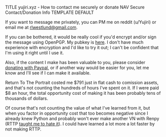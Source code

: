 TITLE yujiri.xyz - How to contact me securely or donate
NAV Secure Contact/Donation Info
TEMPLATE DEFAULT

If you want to message me privately, you can PM me on reddit (u/Yujiri) or email me at rlwestlund@gmail.com.

If you can be bothered, it would be really cool if you'd encrypt and/or sign the message using OpenPGP. My pubkey is [here](https://pgp.mit.edu/pks/lookup?op=get&search=0x8D8E70D0BBD08947). I don't have much experience with encryption and I'd like to try it out; I can't be confident that I'm using it right until I use it.

Also, if the content I make has been valuable to you, please consider [donating with Paypal](https://paypal.me/yujiri), or if another way would be easier for you, let me know and I'll see if I can make it available.

Return To The Portrait costed me $791 just in flat cash to comission assets, and that's not counting the hundreds of hours I've spent on it. If I were paid $8 an hour, the total opportunity cost of making it has been probably tens of thousands of dollars.

Of course that's not counting the value of what I've learned from it, but when you factor in opportunity cost that too becomes negative since I already knew Python and probably won't ever make another VN with Renpy (RTTP [taught me to hate it](/software/renpy)). I could have learned a lot more a lot faster by not making RTTP.
